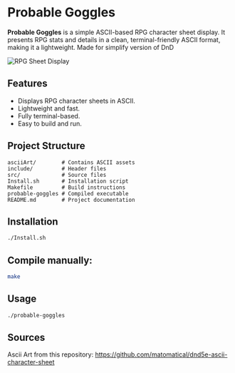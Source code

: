 # Probable Goggles

**Probable Goggles** is a simple ASCII-based RPG character sheet display. It presents RPG stats and details in a clean, terminal-friendly ASCII format, making it a lightweight. Made for simplify version of DnD

![RPG Sheet Display](https://github.com/user-attachments/assets/6b257caf-546e-44ae-89a6-8f8c1cbf3deb)

## Features

* Displays RPG character sheets in ASCII.
* Lightweight and fast.
* Fully terminal-based.
* Easy to build and run.

## Project Structure

```
asciiArt/        # Contains ASCII assets
include/         # Header files
src/             # Source files
Install.sh       # Installation script
Makefile         # Build instructions
probable-goggles # Compiled executable
README.md        # Project documentation
```

## Installation

```bash
./Install.sh
```

## Compile manually:

```bash
make
```

## Usage

```bash
./probable-goggles
```
## Sources
Ascii Art from this repository:
https://github.com/matomatical/dnd5e-ascii-character-sheet
